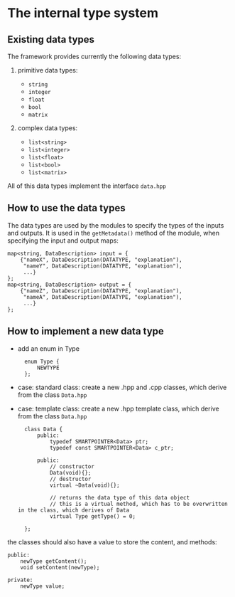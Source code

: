 # The internal type system

## Existing data types

The framework provides currently the following data types:
1. primitive data types:
    - `string`
    - `integer`
    - `float`
    - `bool`
    - `matrix`

2. complex data types:
    - `list<string>`
    - `list<integer>`
    - `list<float>`
    - `list<bool>`
    - `list<matrix>`

All of this data types implement the interface `data.hpp`

## How to use the data types
The data types are used by the modules to specify the types of the inputs and outputs.
It is used in the `getMetadata()` method of the module, when specifying the input and output maps:

	map<string, DataDescription> input = {
		{"nameX", DataDescription(DATATYPE, "explanation"),
		 "nameY", DataDescription(DATATYPE, "explanation"),
		 ...}
	};
	map<string, DataDescription> output = {
		{"nameZ", DataDescription(DATATYPE, "explanation"),
		 "nameA", DataDescription(DATATYPE, "explanation"),
		 ...}
	};


## How to implement a new data type

- add an enum in Type

        enum Type {
            NEWTYPE
        };

- case: standard class:		create a new .hpp and .cpp classes, which derive from the class `Data.hpp`
- case: template class:		create a new .hpp template class, which derive from the class `Data.hpp`

        class Data {
        	public:
        		typedef SMARTPOINTER<Data> ptr;
        		typedef const SMARTPOINTER<Data> c_ptr;
        
        	public:
        		// constructor
        		Data(void){};
        		// destructor
        		virtual ~Data(void){};
        
        		// returns the data type of this data object
        		// this is a virtual method, which has to be overwritten in the class, which derives of Data
        		virtual Type getType() = 0;
        
        };

the classes should also have a value to store the content, and methods:

    public:
    	newType getContent();
    	void setContent(newType);

    private:
        newType value;